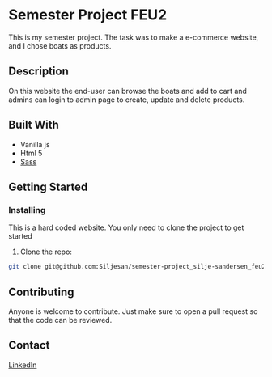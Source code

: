 # Semester Project FEU2

This is my semester project. The task was to make a e-commerce website, and I chose boats as products.

## Description

On this website the end-user can browse the boats and add to cart and admins can login to admin page to create, update and delete products.

## Built With

- Vanilla js
- Html 5
- [Sass](https://sass-lang.com/)

## Getting Started

### Installing

This is a hard coded website. You only need to clone the project to get started

1. Clone the repo:

```bash
git clone git@github.com:Siljesan/semester-project_silje-sandersen_feu2.git
```

## Contributing

Anyone is welcome to contribute. Just make sure to open a pull request so that the code can be reviewed.

## Contact

[LinkedIn](https://www.linkedin.com/in/silje-sch%C3%B8ll-897ab0158/)
